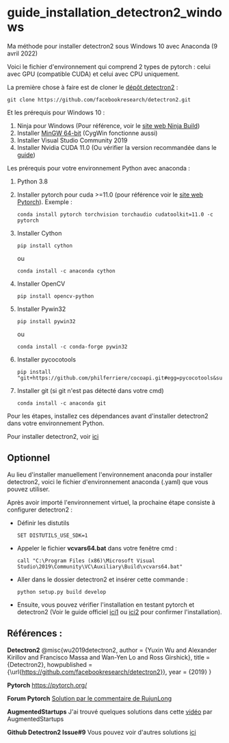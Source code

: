 # guide_installation_detectron2_windows

Ma méthode pour installer detectron2 sous Windows 10 avec Anaconda (9 avril 2022)

Voici le fichier d'environnement qui comprend 2 types de pytorch : celui avec GPU (compatible CUDA) et celui avec CPU uniquement.

La première chose à faire est de cloner le [dépôt detectron2](https://github.com/facebookresearch/detectron2) :

    git clone https://github.com/facebookresearch/detectron2.git

Et les prérequis pour Windows 10 :

1. Ninja pour Windows (Pour référence, voir le [site web Ninja Build](https://ninja-build.org/))
2. Installer [MinGW 64-bit](https://sourceforge.net/projects/mingw/) (CygWin fonctionne aussi)
3. Installer Visual Studio Community 2019
4. Installer Nvidia CUDA 11.0 (Ou vérifier la version recommandée dans le [guide](https://pytorch.org/))

Les prérequis pour votre environnement Python avec anaconda :

1. Python 3.8 
2. Installer pytorch pour cuda >=11.0 (pour référence voir le [site web Pytorch](https://pytorch.org/)). Exemple :
   
       conda install pytorch torchvision torchaudio cudatoolkit=11.0 -c pytorch
  
3. Installer Cython
   
       pip install cython
   
   ou
    
       conda install -c anaconda cython
    
4. Installer OpenCV
   
       pip install opencv-python

5. Installer Pywin32
   
       pip install pywin32
        
   ou
    
       conda install -c conda-forge pywin32

6. Installer pycocotools
   
       pip install "git+https://github.com/philferriere/cocoapi.git#egg=pycocotools&subdirectory=PythonAPI"

7. Installer git (si git n'est pas détecté dans votre cmd)
   
       conda install -c anaconda git
   
Pour les étapes, installez ces dépendances avant d'installer detectron2 dans votre environnement Python.

Pour installer detectron2, voir [ici](https://github.com/facebookresearch/detectron2)

## Optionnel

Au lieu d'installer manuellement l'environnement anaconda pour installer detectron2, voici le fichier d'environnement anaconda (.yaml) que vous pouvez utiliser.

Après avoir importé l'environnement virtuel, la prochaine étape consiste à configurer detectron2 :

* Définir les distutils
  
      SET DISTUTILS_USE_SDK=1
    
* Appeler le fichier **vcvars64.bat** dans votre fenêtre cmd :
  
      call "C:\Program Files (x86)\Microsoft Visual Studio\2019\Community\VC\Auxiliary\Build\vcvars64.bat"
      
* Aller dans le dossier detectron2 et insérer cette commande :
  
      python setup.py build develop
   
* Ensuite, vous pouvez vérifier l'installation en testant pytorch et detectron2 (Voir le guide officiel [ici1](https://detectron2.readthedocs.io/en/latest/tutorials/install.html) 
ou [ici2](https://detectron2.readthedocs.io/en/latest/tutorials/getting_started.html) pour confirmer l'installation).

## Références :

**Detectron2**
@misc{wu2019detectron2,
  author =       {Yuxin Wu and Alexander Kirillov and Francisco Massa and
                  Wan-Yen Lo and Ross Girshick},
  title =        {Detectron2},
  howpublished = {\url{https://github.com/facebookresearch/detectron2}},
  year =         {2019}
}

**Pytorch**
https://pytorch.org/

**Forum Pytorch**
[Solution par le commentaire de RujunLong](https://discuss.pytorch.org/t/detectron-2-on-windows-10/93639/3)

**AugmentedStartups**
J'ai trouvé quelques solutions dans cette [vidéo](https://youtu.be/JC4D9kfZdDI) par AugmentedStartups

**Github Detectron2 Issue#9**
Vous pouvez voir d'autres solutions [ici](https://github.com/facebookresearch/detectron2/issues/9)
